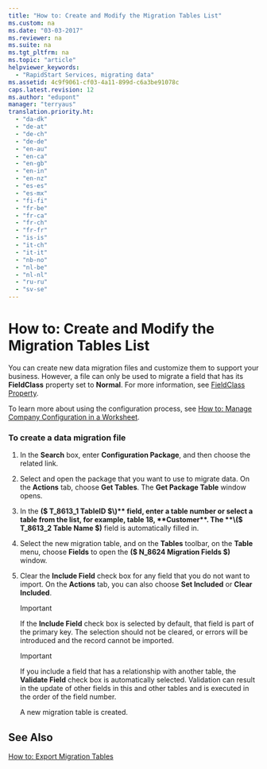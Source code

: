 ```yaml
---
title: "How to: Create and Modify the Migration Tables List"
ms.custom: na
ms.date: "03-03-2017"
ms.reviewer: na
ms.suite: na
ms.tgt_pltfrm: na
ms.topic: "article"
helpviewer_keywords: 
  - "RapidStart Services, migrating data"
ms.assetid: 4c9f9061-cf03-4a11-899d-c6a3be91078c
caps.latest.revision: 12
ms.author: "edupont"
manager: "terryaus"
translation.priority.ht: 
  - "da-dk"
  - "de-at"
  - "de-ch"
  - "de-de"
  - "en-au"
  - "en-ca"
  - "en-gb"
  - "en-in"
  - "en-nz"
  - "es-es"
  - "es-mx"
  - "fi-fi"
  - "fr-be"
  - "fr-ca"
  - "fr-ch"
  - "fr-fr"
  - "is-is"
  - "it-ch"
  - "it-it"
  - "nb-no"
  - "nl-be"
  - "nl-nl"
  - "ru-ru"
  - "sv-se"
---
```

# How to: Create and Modify the Migration Tables List
You can create new data migration files and customize them to support your business. However, a file can only be used to migrate a field that has its **FieldClass** property set to **Normal**. For more information, see [FieldClass Property](../Topic/FieldClass%20Property.md).  
  
 To learn more about using the configuration process, see [How to: Manage Company Configuration in a Worksheet](../SetupAndAdministration/how-to-manage-company-configuration-in-a-worksheet.md).  
  
### To create a data migration file  
  
1.  In the **Search** box, enter **Configuration Package**, and then choose the related link.  
  
2.  Select and open the package that you want to use to migrate data. On the **Actions** tab, choose **Get Tables**. The **Get Package Table** window opens.  
  
3.  In the **\($ T\_8613\_1 TableID $\)** field, enter a table number or select a table from the list, for example, table 18, **Customer**. The **\($ T\_8613\_2 Table Name $\)** field is automatically filled in.  
  
4.  Select the new migration table, and on the **Tables** toolbar, on the **Table** menu, choose **Fields** to open the **\($ N\_8624 Migration Fields $\)** window.  
  
5.  Clear the **Include Field** check box for any field that you do not want to import. On the **Actions** tab, you can also choose **Set Included** or **Clear Included**.  
  
    > [!IMPORTANT]  
    >  If the **Include Field** check box is selected by default, that field is part of the primary key. The selection should not be cleared, or errors will be introduced and the record cannot be imported.  
  
    > [!IMPORTANT]  
    >  If you include a field that has a relationship with another table, the **Validate Field** check box is automatically selected. Validation can result in the update of other fields in this and other tables and is executed in the order of the field number.  
  
     A new migration table is created.  
  
## See Also  
 [How to: Export Migration Tables](../SetupAndAdministration/how-to-export-migration-tables.md)